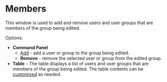 # Members
 
This window is used to add and remove users and user groups that are members of the group being edited.
 
Options:
 
- **Command Panel**
    - [Add](select-member) - add a user or group to the group being edited.
    - **Remove** - remove the selected user or group from the edited group.
- **Table** - The table displays a list of users and user groups that are members of the group being edited. The table contents can be [customized](../../../../../alvao-asset-management/working-with-tables) as needed.
